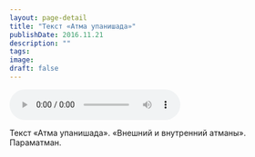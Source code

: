 ```yaml
---
layout: page-detail
title: "Текст «Атма упанишада»"
publishDate: 2016.11.21
description: ""
tags:
image:
draft: false
---
```


<audio title="2016.11.21 - Текст «Атма упанишада».mp3" src="https://filer-api.advayta.org/v1.0/public/files/74017" controls=""></audio>

 Текст «Атма упанишада». «Внешний и внутренний атманы». Параматман. 

  
